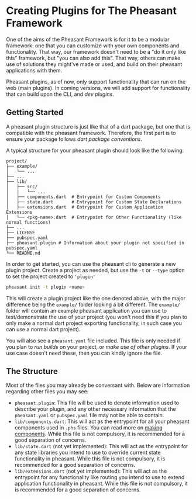 # Creating Plugins for The Pheasant Framework
One of the aims of the Pheasant Framework is for it to be a modular framework: one that you can customize with your own components and functionality. That way, our framework doesn't need to be a "do it only like this" framework, but "you can also add this". That way, others can make use of solutions they might've made or used, and build on their pheasant applications with them.

Pheasant plugins, as of now, only support functionality that can run on the web (main plugins). In coming versions, we will add support for functionality that can build upon the CLI, and *dev plugins*.

## Getting Started
A pheasant plugin structure is just like that of a dart package, but one that is compatible with the pheasant framework. Therefore, the first part is to ensure your package follows *dart package conventions*.

A typical structure for your pheasant plugin should look like the following:
```log
project/                        
├── example/                          
│   └── ... 
├── ...           
├── lib/  
│   ├── src/
│   |   └── ...   
│   ├── components.dart  # Entrypoint for Custom Components       
│   ├── state.dart       # Entrypoint for Custom State Declarations
│   ├── extensions.dart  # Entrypoint for Custom Application Extensions
│   └── <pkg-name>.dart  # Entrypoint for Other Functionality (like normal functions)
├── ... 
├── LICENSE
├── pubspec.yaml
├── pheasant.plugin # Information about your plugin not specified in pubspec.yaml
└── README.md
```

In order to get started, you can use the pheasant cli to generate a new plugin project. Create a project as needed, but use the `-t` or `--type` option to set the project created to `'plugin'`
```bash
pheasant init -t plugin <name>
```

This will create a plugin project like the one denoted above, with the major difference being the `example/` folder looking a bit different. The `example/` folder will contain an example pheasant application you can use to test/demonstrate the use of your project (you won't need this if you plan to only make a normal dart project exporting functionality, in such case you can use a normal dart project).

You will also see a `pheasant.yaml` file included. This file is only needed if you plan to *run builds* on your project, or *make use of other plugins*. If your use case doesn't need these, then you can kindly ignore the file.

## The Structure
Most of the files you may already be conversant with. Below are information regarding other files you may see:

- `pheasant.plugin`: This file will be used to denote information used to describe your plugin, and any other necessary information that the `pheasant.yaml` or `pubspec.yaml` file may not be able to contain. 
- `lib/components.dart`: This will act as the entrypoint for all your pheasant components used in `.phs` files. You can read more on [making components](./components.md). While this file is not compulsory, it is recommended for a good separation of concerns.
- `lib/state.dart` (not yet implemented): This will act as the entrypoint for any state libraries you intend to use to override current state functionality in pheasant. While this file is not compulsory, it is recommended for a good separation of concerns.
- `lib/extensions.dart` (not yet implemented): This will act as the entrypoint for any functionality like routing you intend to use to extend application functionality in pheasant. While this file is not compulsory, it is recommended for a good separation of concerns.
